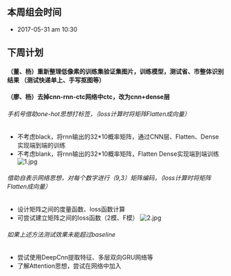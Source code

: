 
## 本周组会时间
- 2017-05-31 am 10:30


## 下周计划


#### （董、杨）重新整理低像素的训练集验证集图片，训练模型，测试省、市整体识别结果 （测试快递单上、手写抠图等）

#### （廖、杨）去掉cnn-rnn-ctc网络中ctc，改为cnn+dense层 

###### 手机号借助one-hot思想打标签，（loss计算时将矩阵Flatten成向量）

- 不考虑black，将rnn输出的32*10概率矩阵，通过CNN层、Flatten、Dense实现端到端的训练
- 不考虑blank，将rnn输出的32*10概率矩阵，Flatten Dense实现端到端训练
![1.jpg](http://chuantu.biz/t5/97/1496238155x2728309454.jpg)

###### 借助自表示网络思想，对每个数字进行（9,3）矩阵编码，（loss计算时将矩阵Flatten成向量）
- 设计矩阵之间的度量函数、loss函数计算
- 可尝试建立矩阵之间的loss函数（2模、F模）
![2.jpg](http://chuantu.biz/t5/97/1496238205x1822613109.jpg)

###### 如果上述方法测试效果未能超过baseline

- 尝试使用DeepCnn提取特征、多层双向GRU网络等
- 了解Attention思想，尝试在网络中加入

